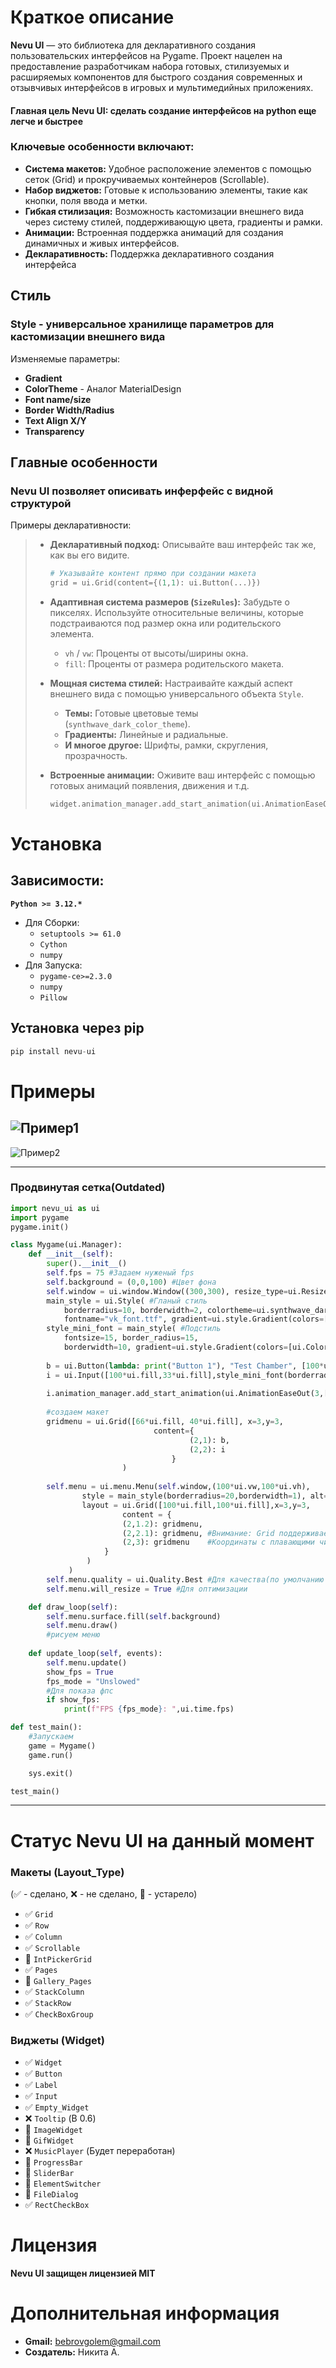 # Краткое описание
**Nevu UI** — это библиотека для декларативного создания пользовательских интерфейсов на Pygame. Проект нацелен на предоставление разработчикам набора готовых, стилизуемых и расширяемых компонентов для быстрого создания современных и отзывчивых интерфейсов в игровых и мультимедийных приложениях.

#### Главная цель Nevu UI: сделать создание интерфейсов на python еще легче и быстрее

### Ключевые особенности включают:
*   **Система макетов:** Удобное расположение элементов с помощью сеток (Grid) и прокручиваемых контейнеров (Scrollable).
*   **Набор виджетов:** Готовые к использованию элементы, такие как кнопки, поля ввода и метки.
*   **Гибкая стилизация:** Возможность кастомизации внешнего вида через систему стилей, поддерживающую цвета, градиенты и рамки.
*   **Анимации:** Встроенная поддержка анимаций для создания динамичных и живых интерфейсов.
*   **Декларативность:** Поддержка декларативного создания интерфейса

## Стиль

### Style - универсальное хранилище параметров для кастомизации внешнего вида
Изменяемые параметры:

* **Gradient** 
* **ColorTheme** - Аналог MaterialDesign
* **Font name/size**
* **Border Width/Radius**
* **Text Align X/Y**
* **Transparency**

## Главные особенности

### Nevu UI позволяет описивать инферфейс с видной структурой

Примеры декларативности:
> *   **Декларативный подход:** Описывайте ваш интерфейс так же, как вы его видите.
>     ```python
>     # Указывайте контент прямо при создании макета
>     grid = ui.Grid(content={(1,1): ui.Button(...)})
>     ```
>
> *   **Адаптивная система размеров (`SizeRules`):** Забудьте о пикселях. Используйте относительные величины, которые подстраиваются под размер окна или родительского элемента.
>     *   `vh` / `vw`: Проценты от высоты/ширины окна.
>     *   `fill`: Проценты от размера родительского макета.
> *   **Мощная система стилей:** Настраивайте каждый аспект внешнего вида с помощью универсального объекта `Style`.
>     *   **Темы:** Готовые цветовые темы (`synthwave_dark_color_theme`).
>     *   **Градиенты:** Линейные и радиальные.
>     *   **И многое другое:** Шрифты, рамки, скругления, прозрачность.
>
> *   **Встроенные анимации:** Оживите ваш интерфейс с помощью готовых анимаций появления, движения и т.д.
>     ```python
>     widget.animation_manager.add_start_animation(ui.AnimationEaseOut(...))
>     ```
  
# Установка
  ## Зависимости:
  **```Python >= 3.12.*```**
  * Для Сборки:
    * ```setuptools >= 61.0```
    * ```Cython```
    * ```numpy```
  * Для Запуска:
    * ```pygame-ce>=2.3.0``` 
    * ```numpy```
    * ```Pillow```
 ## Установка через pip
 ```python 
 pip install nevu-ui
 ```

# Примеры
![Пример1](assets/test_grid.png)
---
![Пример2](assets/test_main.png)

---
### Продвинутая сетка(Outdated)
```python
import nevu_ui as ui
import pygame
pygame.init()

class Mygame(ui.Manager):
    def __init__(self):
        super().__init__()
        self.fps = 75 #Задаем нуженый fps
        self.background = (0,0,100) #Цвет фона
        self.window = ui.window.Window((300,300), resize_type=ui.ResizeType.FillAllScreen) #Создаем окно
        main_style = ui.Style( #Гланый стиль
            borderradius=10, borderwidth=2, colortheme=ui.synthwave_dark_color_theme,
            fontname="vk_font.ttf", gradient=ui.style.Gradient(colors=[ui.Color.AQUA,(100,100,100)],type='radial',direction=ui.style.Gradient.TOP_CENTER))
        style_mini_font = main_style( #Подстиль
            fontsize=15, border_radius=15,  
            borderwidth=10, gradient=ui.style.Gradient(colors=[ui.Color.REBECCAPURPLE,ui.Color.mix(ui.Color.AQUA,ui.Color.REBECCAPURPLE)],type='linear',direction=ui.style.Gradient.TO_TOP))
    
        b = ui.Button(lambda: print("Button 1"), "Test Chamber", [100*ui.fill,33*ui.fill], style=style_mini_font(borderradius=15, borderwidth=10), words_indent=True, alt=True) #Создаем кнопку
        i = ui.Input([100*ui.fill,33*ui.fill],style_mini_font(borderradius=30,fontname="vk_font.ttf"),"","Введите",multiple=True, alt=True) #Создаем инпут
        
        i.animation_manager.add_start_animation(ui.AnimationEaseOut(3,[0,-100],[0,0],ui.AnimationType.POSITION)) #Добавляем анимацию в начало
        
        #создаем макет
        gridmenu = ui.Grid([66*ui.fill, 40*ui.fill], x=3,y=3, 
                                content={
                                        (2,1): b,
                                        (2,2): i
                                    }
                         )
        
        self.menu = ui.menu.Menu(self.window,(100*ui.vw,100*ui.vh),
                style = main_style(borderradius=20,borderwidth=1), alt=False, 
                layout = ui.Grid([100*ui.fill,100*ui.fill],x=3,y=3, 
                         content = {
                         (2,1.2): gridmenu,
                         (2,2.1): gridmenu, #Внимание: Grid поддерживает 
                         (2,3): gridmenu    #Координаты с плавающими числами в допустимом диапозоне
                     }   
                 )
             )    
        self.menu.quality = ui.Quality.Best #Для качества(по умолчанию Quality.Decent)
        self.menu.will_resize = True #Для оптимизации

    def draw_loop(self):
        self.menu.surface.fill(self.background)
        self.menu.draw()
        #рисуем меню
      
    def update_loop(self, events):
        self.menu.update()
        show_fps = True
        fps_mode = "Unslowed"
        #Для показа фпс
        if show_fps:
            print(f"FPS {fps_mode}: ",ui.time.fps)

def test_main():
    #Запускаем
    game = Mygame()
    game.run()

    sys.exit()

test_main()
```
---
# Статус Nevu UI на данный момент

### **Макеты (Layout_Type)**

(✅ - сделано, ❌ - не сделано, 💾 - устарело)

*   ✅ `Grid`
*   ✅ `Row`
*   ✅ `Column`
*   ✅ `Scrollable`
*   💾 `IntPickerGrid`
*   ✅ `Pages`
*   💾 `Gallery_Pages`
*   ✅ `StackColumn`
*   ✅ `StackRow`
*   ✅ `CheckBoxGroup`

### **Виджеты (Widget)**

*   ✅ `Widget`
*   ✅ `Button`
*   ✅ `Label`
*   ✅ `Input`
*   ✅ `Empty_Widget`
*   ❌ `Tooltip` (В 0.6)
*   💾 `ImageWidget`
*   💾 `GifWidget`
*   ❌ `MusicPlayer` (Будет переработан)
*   💾 `ProgressBar`
*   💾 `SliderBar`
*   💾 `ElementSwitcher`
*   💾 `FileDialog`
*   ✅ `RectCheckBox`

# Лицензия

**Nevu UI защищен лицензией MIT**

# Дополнительная информация

* **Gmail:** bebrovgolem@gmail.com
* **Создатель:** Никита А.